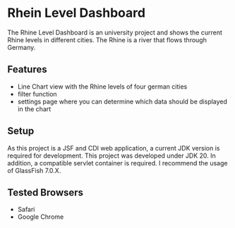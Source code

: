 # Rhein Level Dashboard

The Rhine Level Dashboard is an university project and shows the current Rhine levels in different cities. The Rhine is a river that flows through Germany.

## Features

- Line Chart view with the Rhine levels of four german cities
- filter function
- settings page where you can determine which data should be displayed in the chart

## Setup

As this project is a JSF and CDI web application, a current JDK version is required for development. This project was developed under JDK 20. In addition, a compatible servlet container is required. I recommend the usage of GlassFish 7.0.X.

## Tested Browsers

- Safari
- Google Chrome
